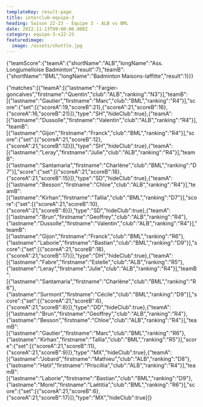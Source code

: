 ```yaml
---
templateKey: result-page
title: interclub-equipe-3
heading: Saison 22-23 - Équipe 3 - ALB vs BML
date: 2022-11-13T09:00:00.000Z
category: equipe-3-s22-23
featuredimage:
  image: /assets/shuttle.jpg
---
```


<teamscoreboard>{"teamScore":{"teamA":{"shortName":"ALB","longName":"Ass. Longjumelloise Badminton","result":7},"teamB":{"shortName":"BML","longName":"Badminton Maisons-laffitte","result":1}}}</teamscoreboard>

<scoreboard>{"matches":[{"teamA":[{"lastname":"Fargier-goncalves","firstname":"Quentin","club":"ALB","ranking":"N3"}],"teamB":[{"lastname":"Gautier","firstname":"Marc","club":"BML","ranking":"R4"}],"score":{"set":[{"scoreA":19,"scoreB":21},{"scoreA":21,"scoreB":16},{"scoreA":16,"scoreB":21}]},"type":"SH","hideClub":true},{"teamA":[{"lastname":"Dussolle","firstname":"Valentin","club":"ALB","ranking":"R4"}],"teamB":[{"lastname":"Gijon","firstname":"Franck","club":"BML","ranking":"R4"}],"score":{"set":[{"scoreA":21,"scoreB":12},{"scoreA":21,"scoreB":12}]},"type":"SH","hideClub":true},{"teamA":[{"lastname":"Leray","firstname":"Julie","club":"ALB","ranking":"R4"}],"teamB":[{"lastname":"Santamaria","firstname":"Charlène","club":"BML","ranking":"D7"}],"score":{"set":[{"scoreA":21,"scoreB":18},{"scoreA":21,"scoreB":15}]},"type":"SD","hideClub":true},{"teamA":[{"lastname":"Besson","firstname":"Chloe","club":"ALB","ranking":"R4"}],"teamB":[{"lastname":"Kirhan","firstname":"Tallia","club":"BML","ranking":"D7"}],"score":{"set":[{"scoreA":21,"scoreB":10},{"scoreA":21,"scoreB":8}]},"type":"SD","hideClub":true},{"teamA":[{"lastname":"Brun","firstname":"Geoffrey","club":"ALB","ranking":"R4"},{"lastname":"Dussolle","firstname":"Valentin","club":"ALB","ranking":"R4"}],"teamB":[{"lastname":"Gijon","firstname":"Franck","club":"BML","ranking":"R6"},{"lastname":"Laborie","firstname":"Bastian","club":"BML","ranking":"D9"}],"score":{"set":[{"scoreA":21,"scoreB":18},{"scoreA":21,"scoreB":17}]},"type":"DH","hideClub":true},{"teamA":[{"lastname":"Fabre","firstname":"Estelle","club":"ALB","ranking":"R5"},{"lastname":"Leray","firstname":"Julie","club":"ALB","ranking":"R4"}],"teamB":[{"lastname":"Santamaria","firstname":"Charlène","club":"BML","ranking":"R6"},{"lastname":"Surmont","firstname":"Cécile","club":"BML","ranking":"D9"}],"score":{"set":[{"scoreA":21,"scoreB":6},{"scoreA":21,"scoreB":8}]},"type":"DD","hideClub":true},{"teamA":[{"lastname":"Brun","firstname":"Geoffrey","club":"ALB","ranking":"R4"},{"lastname":"Besson","firstname":"Chloe","club":"ALB","ranking":"R4"}],"teamB":[{"lastname":"Gautier","firstname":"Marc","club":"BML","ranking":"R6"},{"lastname":"Kirhan","firstname":"Tallia","club":"BML","ranking":"R5"}],"score":{"set":[{"scoreA":21,"scoreB":11},{"scoreA":21,"scoreB":9}]},"type":"MX","hideClub":true},{"teamA":[{"lastname":"Jobard","firstname":"Mathieu","club":"ALB","ranking":"D8"},{"lastname":"Hatil","firstname":"Priscillia","club":"ALB","ranking":"R4"}],"teamB":[{"lastname":"Laborie","firstname":"Bastian","club":"BML","ranking":"D9"},{"lastname":"Morel","firstname":"Laëtitia","club":"BML","ranking":"R6"}],"score":{"set":[{"scoreA":21,"scoreB":6},{"scoreA":21,"scoreB":17}]},"type":"MX","hideClub":true}]}</scoreboard>